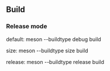 ## Build

### Release mode
default:
meson --buildtype debug build

size:
meson --buildtype size build

release:
meson --buildtype release build
